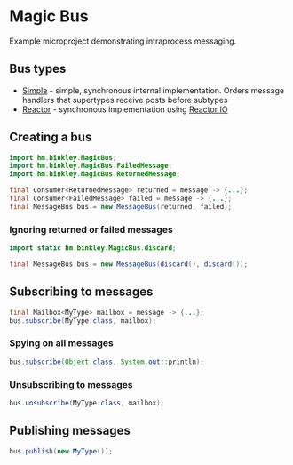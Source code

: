 # Magic Bus

Example microproject demonstrating intraprocess messaging.

## Bus types

* [Simple](src/main/java/hm/binkley/SimpleMagicBus.java) - simple, synchronous internal implementation.  Orders message handlers that supertypes receive posts before subtypes
* [Reactor](src/main/java/hm/binkley/ReactorMagicBus.java) - synchronous implementation using [Reactor IO](http://projectreactor.io/)

## Creating a bus

```java
import hm.binkley.MagicBus;
import hm.binkley.MagicBus.FailedMessage;
import hm.binkley.MagicBus.ReturnedMessage;

final Consumer<ReturnedMessage> returned = message -> {...};
final Consumer<FailedMessage> failed = message -> {...};
final MessageBus bus = new MessageBus(returned, failed);
```

### Ignoring returned or failed messages

```java
import static hm.binkley.MagicBus.discard;

final MessageBus bus = new MessageBus(discard(), discard());
```

## Subscribing to messages

```java
final Mailbox<MyType> mailbox = message -> {...};
bus.subscribe(MyType.class, mailbox);
```

### Spying on all messages

```java
bus.subscribe(Object.class, System.out::println);
```

### Unsubscribing to messages

```java
bus.unsubscribe(MyType.class, mailbox);
```

## Publishing messages

```java
bus.publish(new MyType());
```
